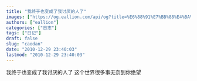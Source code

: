 ```yaml
---
title: "我终于也变成了我讨厌的人了"
images: ["https://og.eallion.com/api/og?title=%E6%88%91%E7%BB%88%E4%BA%8E%E4%B9%9F%E5%8F%98%E6%88%90%E4%BA%86%E6%88%91%E8%AE%A8%E5%8E%8C%E7%9A%84%E4%BA%BA%E4%BA%86"]
authors: ["eallion"]
categories: ["日志"]
tags: ["日记"]
draft: false
slug: "caodan"
date: "2010-12-29 23:40:03"
lastmod: "2010-12-29 23:40:03"
---
```


我终于也变成了我讨厌的人了
这个世界很多事无奈到你绝望
